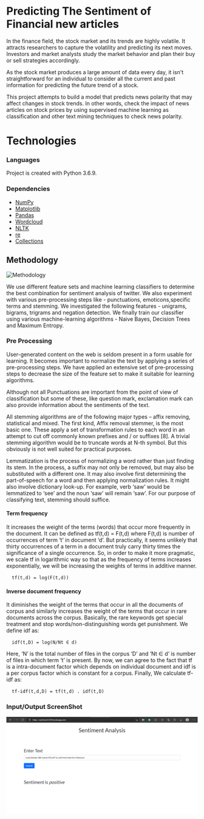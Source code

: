 # Predicting The Sentiment of Financial new articles

In the finance field, the stock market and its trends are highly volatile. It attracts researchers to capture the volatility and predicting its next moves. Investors and market analysts study the market behavior and plan their buy or sell strategies accordingly. 

As the stock market  produces a large amount of data every day, it isn't straightforward for an individual to consider all the current and past information for predicting the future trend of a stock.

This project attempts to build a model that predicts news polarity that may affect changes in stock trends. In other words, check the impact of news articles on stock prices by using supervised machine learning as classification and other text mining techniques to check news polarity.


# Technologies

### Languages

Project is created with Python 3.6.9.

### Dependencies

-   [NumPy](https://numpy.org/)
-   [Matplotlib](https://matplotlib.org/)
-   [Pandas](https://pandas.pydata.org/)
-   [Wordcloud](https://github.com/amueller/word_cloud)
-   [NLTK](https://www.nltk.org/)
-   [re](https://docs.python.org/3/library/re.html)
-   [Collections](https://docs.python.org/2/library/collections.html)
## Methodology
![Methodology](https://www.researchgate.net/publication/340734048/figure/fig2/AS:881690708832256@1587222854072/Text-classification-flow-based-on-improved-TF-IDF-text-representation-method-5_Q320.jpg)

We use different feature sets and machine learning classifiers to determine the best combination for sentiment analysis of twitter. We also experiment with various pre-processing steps like - punctuations, emoticons,specific terms and stemming. We investigated the following features - unigrams, bigrams, trigrams and negation detection. We finally train our classifier using various machine-learning algorithms - Naive Bayes, Decision Trees and Maximum Entropy.

### Pre Processing

User-generated content on the web is seldom present in a form usable for learning. It becomes important to normalize the text by applying a series of pre-processing steps. We have applied an extensive set of pre-processing steps to decrease the size of the feature set to make it suitable for learning algorithms. 

Although not all Punctuations are important from the point of view of classification but some of these, like question mark, exclamation mark can also provide information about the sentiments of the text. 

All stemming algorithms are of the following major types – affix removing, statistical and mixed. The first kind, Affix removal stemmer, is the most basic one. These apply a set of transformation rules to each word in an attempt to cut off commonly known prefixes and / or suffixes [8]. A trivial stemming algorithm would be to truncate words at N-th symbol. But this obviously is not well suited for practical purposes.

Lemmatization is the process of normalizing a word rather than just finding its stem. In the process, a suffix may not only be removed, but may also be substituted with a different one. It may also involve first determining the part-of-speech for a word and then applying normalization rules. It might also involve dictionary look-up. For example, verb ‘saw’ would be lemmatized to ‘see’ and the noun ‘saw’ will remain ‘saw’. For our purpose of classifying text, stemming should suffice.

#### Term frequency

It increases the weight of the terms (words) that occur more frequently in the document. It can be defined as tf(t,d) = F(t,d) where F(t,d) is number of occurrences of term ‘t’ in document ‘d’. But practically, it seems unlikely that thirty occurrences of a term in a document truly carry thirty times the significance of a single occurrence. So, in order to make it more pragmatic, we scale tf in logarithmic way so that as the frequency of terms increases exponentially, we will be increasing the weights of terms in additive manner.

      tf(t,d) = log(F(t,d))
      
  ####              Inverse document frequency

It diminishes the weight of the terms that occur in all the documents of corpus and similarly increases the weight of the terms that occur in rare documents across the corpus. Basically, the rare keywords get special treatment and stop words/non-distinguishing words get punishment. We define idf as:

      idf(t,D) = log(N/Nt ∈ d)

Here, ‘N’ is the total number of files in the corpus ‘D’ and ‘Nt ∈ d‘ is number of files in which term ‘t’ is present. By now, we can agree to the fact that tf is a intra-document factor which depends on individual document and idf is a per corpus factor which is constant for a corpus. 
Finally, We calculate tf-idf as:

      tf-idf(t,d,D) = tf(t,d) . idf(t,D)


### Input/Output ScreenShot
![Methodology](https://raw.githubusercontent.com/pranshu1229/sentiment/main/Screenshot.png)
